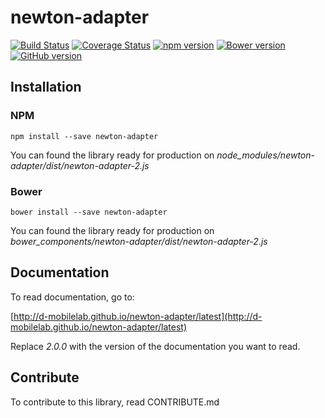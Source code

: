 # newton-adapter

[![Build Status](https://travis-ci.org/D-Mobilelab/newton-adapter.svg?branch=master&v=2)](https://travis-ci.org/D-Mobilelab/newton-adapter)
[![Coverage Status](https://coveralls.io/repos/github/D-Mobilelab/newton-adapter/badge.svg?branch=master&v=1)](https://coveralls.io/github/D-Mobilelab/newton-adapter?branch=master)
[![npm version](https://badge.fury.io/js/newton-adapter.svg)](https://badge.fury.io/js/newton-adapter)
[![Bower version](https://badge.fury.io/bo/newton-adapter.svg)](https://badge.fury.io/bo/newton-adapter)
[![GitHub version](https://badge.fury.io/gh/D-Mobilelab%2Fnewton-adapter.svg)](https://badge.fury.io/gh/D-Mobilelab%2Fnewton-adapter)

## Installation

### NPM
```
npm install --save newton-adapter
```
You can found the library ready for production on <i>node_modules/newton-adapter/dist/newton-adapter-2.js</i>

### Bower
```
bower install --save newton-adapter
```
You can found the library ready for production on <i>bower_components/newton-adapter/dist/newton-adapter-2.js</i>

## Documentation

To read documentation, go to:

[http://d-mobilelab.github.io/newton-adapter/latest](http://d-mobilelab.github.io/newton-adapter/latest)

Replace <i>2.0.0</i> with the version of the documentation you want to read.

## Contribute

To contribute to this library, read CONTRIBUTE.md